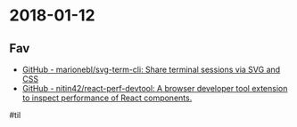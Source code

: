 # 2018-01-12

## Fav

* [GitHub - marionebl/svg-term-cli: Share terminal sessions via SVG and CSS](https://github.com/marionebl/svg-term-cli)
* [GitHub - nitin42/react-perf-devtool: A browser developer tool extension to inspect performance of React components.](https://github.com/nitin42/react-perf-devtool)


#til

